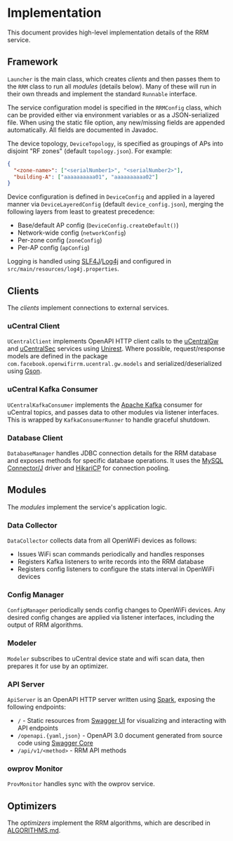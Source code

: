 # Implementation
This document provides high-level implementation details of the RRM service.

## Framework
`Launcher` is the main class, which creates *clients* and then passes them to
the `RRM` class to run all *modules* (details below). Many of these will run in
their own threads and implement the standard `Runnable` interface.

The service configuration model is specified in the `RRMConfig` class, which can
be provided either via environment variables or as a JSON-serialized file. When
using the static file option, any new/missing fields are appended automatically.
All fields are documented in Javadoc.

The device topology, `DeviceTopology`, is specified as groupings of APs into
disjoint "RF zones" (default `topology.json`). For example:
```JSON
{
  "<zone-name>": ["<serialNumber1>", "<serialNumber2>"],
  "building-A": ["aaaaaaaaaa01", "aaaaaaaaaa02"]
}
```

Device configuration is defined in `DeviceConfig` and applied in a layered
manner via `DeviceLayeredConfig` (default `device_config.json`), merging the
following layers from least to greatest precedence:
* Base/default AP config (`DeviceConfig.createDefault()`)
* Network-wide config (`networkConfig`)
* Per-zone config (`zoneConfig`)
* Per-AP config (`apConfig`)

Logging is handled using [SLF4J]/[Log4j] and configured in
`src/main/resources/log4j.properties`.

## Clients
The *clients* implement connections to external services.

### uCentral Client
`UCentralClient` implements OpenAPI HTTP client calls to the [uCentralGw] and
[uCentralSec] services using [Unirest]. Where possible, request/response models
are defined in the package `com.facebook.openwifirrm.ucentral.gw.models` and
serialized/deserialized using [Gson].

### uCentral Kafka Consumer
`UCentralKafkaConsumer` implements the [Apache Kafka] consumer for uCentral
topics, and passes data to other modules via listener interfaces. This is
wrapped by `KafkaConsumerRunner` to handle graceful shutdown.

### Database Client
`DatabaseManager` handles JDBC connection details for the RRM database and
exposes methods for specific database operations. It uses the
[MySQL Connector/J] driver and [HikariCP] for connection pooling.

## Modules
The *modules* implement the service's application logic.

### Data Collector
`DataCollector` collects data from all OpenWiFi devices as follows:
* Issues WiFi scan commands periodically and handles responses
* Registers Kafka listeners to write records into the RRM database
* Registers config listeners to configure the stats interval in OpenWiFi devices

### Config Manager
`ConfigManager` periodically sends config changes to OpenWiFi devices. Any
desired config changes are applied via listener interfaces, including the output
of RRM algorithms.

### Modeler
`Modeler` subscribes to uCentral device state and wifi scan data, then prepares
it for use by an optimizer.

### API Server
`ApiServer` is an OpenAPI HTTP server written using [Spark], exposing the
following endpoints:
* `/` - Static resources from [Swagger UI] for visualizing and interacting with
  API endpoints
* `/openapi.{yaml,json}` - OpenAPI 3.0 document generated from source code using
  [Swagger Core]
* `/api/v1/<method>` - RRM API methods

### owprov Monitor
`ProvMonitor` handles sync with the owprov service.

## Optimizers
The *optimizers* implement the RRM algorithms, which are described in
[ALGORITHMS.md](ALGORITHMS.md).


[SLF4J]: http://www.slf4j.org/
[Log4j]: https://logging.apache.org/log4j/
[uCentralGw]: https://github.com/Telecominfraproject/wlan-cloud-ucentralgw
[uCentralSec]: https://github.com/Telecominfraproject/wlan-cloud-ucentralsec
[Unirest]: https://github.com/kong/unirest-java
[Gson]: https://github.com/google/gson
[Apache Kafka]: https://kafka.apache.org/
[MySQL Connector/J]: https://dev.mysql.com/doc/connector-j/8.0/en/
[HikariCP]: https://github.com/brettwooldridge/HikariCP
[Spark]: https://sparkjava.com/
[Swagger UI]: https://swagger.io/tools/swagger-ui/
[Swagger Core]: https://github.com/swagger-api/swagger-core
